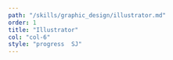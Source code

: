 ```yaml
---
path: "/skills/graphic_design/illustrator.md"
order: 1
title: "Illustrator"
col: "col-6"
style: "progress  SJ"
---
```

